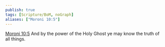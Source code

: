 ```yaml
---
publish: true
tags: [Scripture/BoM, noGraph]
aliases: ["Moroni 10:5"]
---
```

[Moroni 10:5](https://churchofjesuschrist.org/study/scriptures/bofm/moro/10?lang=eng&id=p5#p5) And by the power of the Holy Ghost ye may know the truth of all things.
